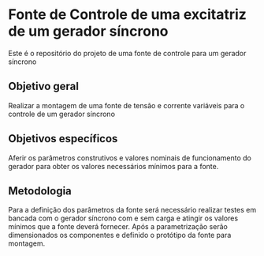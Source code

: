 # Fonte de Controle de uma excitatriz de um gerador síncrono
Este é o repositório do projeto de uma fonte de controle para um gerador síncrono

## Objetivo geral
Realizar a montagem de uma fonte de tensão e corrente variáveis para o controle de um gerador síncrono

## Objetivos específicos
Aferir os parâmetros construtivos e valores nominais de funcionamento do gerador para obter os valores necessários mínimos para a fonte.

## Metodologia
Para a definição dos parâmetros da fonte será necessário realizar testes em bancada com o gerador síncrono com e sem carga e atingir os valores mínimos que a fonte deverá fornecer.
Após a parametrização serão dimensionados os componentes e definido o protótipo da fonte para montagem.




